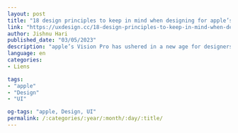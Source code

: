 ```yaml
---
layout: post
title: "18 design principles to keep in mind when designing for apple’s vision pro"
link: "https://uxdesign.cc/18-design-principles-to-keep-in-mind-when-designing-for-apples-vision-pro-503d0c6e0bfb"
author: Jishnu Hari
published_date: "03/05/2023"
description: "apple’s Vision Pro has ushered in a new age for designers, and it’s exciting. New set of principles to learn for colours, typography, sizes, accessibility, and so on. Let’s check out some of those guiding principles."
language: en
categories:
- Liens

tags:
- "apple"
- "Design"
- "UI"

og-tags: "apple, Design, UI"
permalink: /:categories/:year/:month/:day/:title/
---
```

